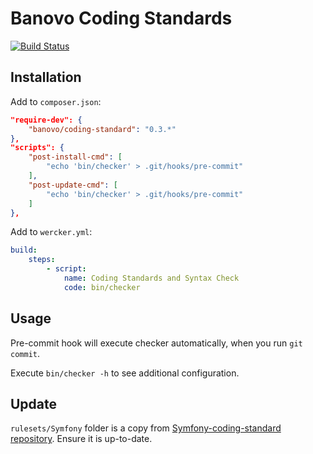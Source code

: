 # Banovo Coding Standards

[![Build Status](https://travis-ci.org/banovo/coding-standards.svg?branch=master)](https://travis-ci.org/banovo/coding-standards)

## Installation

Add to `composer.json`:

```json
"require-dev": {
    "banovo/coding-standard": "0.3.*"
},
"scripts": {
    "post-install-cmd": [
        "echo 'bin/checker' > .git/hooks/pre-commit"
    ],
    "post-update-cmd": [
        "echo 'bin/checker' > .git/hooks/pre-commit"
    ]
},

```

Add to `wercker.yml`:

```yml
build:
    steps:
        - script:
            name: Coding Standards and Syntax Check
            code: bin/checker
```

## Usage

Pre-commit hook will execute checker automatically,
when you run `git commit`.

Execute `bin/checker -h` to see additional configuration.

## Update

`rulesets/Symfony` folder is a copy from [Symfony-coding-standard repository](https://github.com/djoos/Symfony-coding-standard).
 Ensure it is up-to-date.
